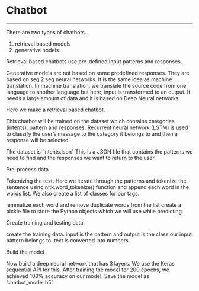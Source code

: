 # Chatbot
----------------

There are two types of chatbots.
1. retrieval based models
2. generative nodels

Retrieval based chatbots use pre-defined input patterns and responses. 

Generative models are not based on some predefined responses.
They are based on seq 2 seq neural networks. It is the same idea as machine translation. 
In machine translation, we translate the source code from one language to another language 
but here, input is transformed to an output. It needs a large amount of data and 
it is based on Deep Neural networks.

Here we make a retrieval based chatbot.

This chatbot will be trained on the dataset which contains categories (intents), pattern and responses. Recurrent neural network (LSTM) is used to classify the user’s message to the category it belongs to and then a response will be selected.

The dataset is ‘intents.json’. This is a JSON file that contains the patterns we need to find and the responses we want to return to the user.

Pre-process data

Tokenizing  the text. Here we iterate through the patterns and tokenize the sentence using nltk.word_tokenize() function and append each word in the words list. We also create a list of classes for our tags.

lemmatize each word and remove duplicate words from the list
create a pickle file to store the Python objects which we will use while predicting

Create training and testing data

create the training data. input is the pattern and output is the class our input pattern belongs to. text is converted into numbers.

Build the model

Now build a deep neural network that has 3 layers. We use the Keras sequential API for this. After training the model for 200 epochs, we achieved 100% accuracy on our model. Save the model as ‘chatbot_model.h5’.

